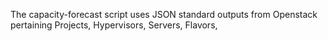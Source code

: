 The capacity-forecast script uses JSON standard outputs from Openstack pertaining Projects, Hypervisors, Servers, Flavors, 

